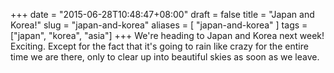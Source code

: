 +++
date = "2015-06-28T10:48:47+08:00"
draft = false
title = "Japan and Korea!"
slug = "japan-and-korea"
aliases = [
	"japan-and-korea"
]
tags = ["japan", "korea", "asia"]
+++
We're heading to Japan and Korea next week! Exciting. Except for the fact that it's going to rain like crazy for the entire time we are there, only to clear up into beautiful skies as soon as we leave.
